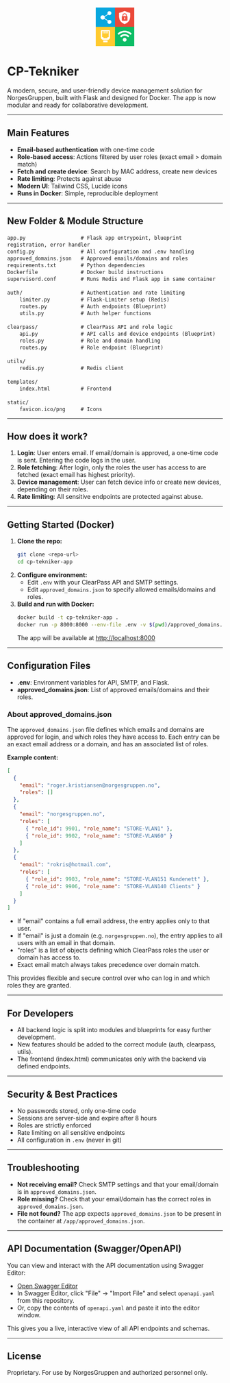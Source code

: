 <p align="center">
  <img src="static/favicon.png" width="90" alt="Logo"/>
</p>

# CP-Tekniker

A modern, secure, and user-friendly device management solution for NorgesGruppen, built with Flask and designed for Docker. The app is now modular and ready for collaborative development.

---

## Main Features

- **Email-based authentication** with one-time code
- **Role-based access**: Actions filtered by user roles (exact email > domain match)
- **Fetch and create device**: Search by MAC address, create new devices
- **Rate limiting**: Protects against abuse
- **Modern UI**: Tailwind CSS, Lucide icons
- **Runs in Docker**: Simple, reproducible deployment

---

## New Folder & Module Structure

```
app.py                  # Flask app entrypoint, blueprint registration, error handler
config.py               # All configuration and .env handling
approved_domains.json   # Approved emails/domains and roles
requirements.txt        # Python dependencies
Dockerfile              # Docker build instructions
supervisord.conf        # Runs Redis and Flask app in same container

auth/                   # Authentication and rate limiting
    limiter.py          # Flask-Limiter setup (Redis)
    routes.py           # Auth endpoints (Blueprint)
    utils.py            # Auth helper functions

clearpass/              # ClearPass API and role logic
    api.py              # API calls and device endpoints (Blueprint)
    roles.py            # Role and domain handling
    routes.py           # Role endpoint (Blueprint)

utils/
    redis.py            # Redis client

templates/
    index.html          # Frontend

static/
    favicon.ico/png     # Icons
```

---

## How does it work?

1. **Login**: User enters email. If email/domain is approved, a one-time code is sent. Entering the code logs in the user.
2. **Role fetching**: After login, only the roles the user has access to are fetched (exact email has highest priority).
3. **Device management**: User can fetch device info or create new devices, depending on their roles.
4. **Rate limiting**: All sensitive endpoints are protected against abuse.

---

## Getting Started (Docker)

1. **Clone the repo:**
   ```sh
   git clone <repo-url>
   cd cp-tekniker-app
   ```
2. **Configure environment:**
   - Edit `.env` with your ClearPass API and SMTP settings.
   - Edit `approved_domains.json` to specify allowed emails/domains and roles.
3. **Build and run with Docker:**
   ```sh
   docker build -t cp-tekniker-app .
   docker run -p 8000:8000 --env-file .env -v $(pwd)/approved_domains.json:/app/approved_domains.json cp-tekniker-app
   ```
   The app will be available at [http://localhost:8000](http://localhost:8000)

---

## Configuration Files

- **.env**: Environment variables for API, SMTP, and Flask.
- **approved_domains.json**: List of approved emails/domains and their roles.

### About approved_domains.json

The `approved_domains.json` file defines which emails and domains are approved for login, and which roles they have access to. Each entry can be an exact email address or a domain, and has an associated list of roles.

**Example content:**

```json
[
  {
    "email": "roger.kristiansen@norgesgruppen.no",
    "roles": []
  },
  {
    "email": "norgesgruppen.no",
    "roles": [
      { "role_id": 9901, "role_name": "STORE-VLAN1" },
      { "role_id": 9902, "role_name": "STORE-VLAN60" }
    ]
  },
  {
    "email": "rokris@hotmail.com",
    "roles": [
      { "role_id": 9903, "role_name": "STORE-VLAN151 Kundenett" },
      { "role_id": 9906, "role_name": "STORE-VLAN140 Clients" }
    ]
  }
]
```

- If "email" contains a full email address, the entry applies only to that user.
- If "email" is just a domain (e.g. `norgesgruppen.no`), the entry applies to all users with an email in that domain.
- "roles" is a list of objects defining which ClearPass roles the user or domain has access to.
- Exact email match always takes precedence over domain match.

This provides flexible and secure control over who can log in and which roles they are granted.

---

## For Developers

- All backend logic is split into modules and blueprints for easy further development.
- New features should be added to the correct module (auth, clearpass, utils).
- The frontend (index.html) communicates only with the backend via defined endpoints.

---

## Security & Best Practices

- No passwords stored, only one-time code
- Sessions are server-side and expire after 8 hours
- Roles are strictly enforced
- Rate limiting on all sensitive endpoints
- All configuration in `.env` (never in git)

---

## Troubleshooting

- **Not receiving email?** Check SMTP settings and that your email/domain is in `approved_domains.json`.
- **Role missing?** Check that your email/domain has the correct roles in `approved_domains.json`.
- **File not found?** The app expects `approved_domains.json` to be present in the container at `/app/approved_domains.json`.

---

## API Documentation (Swagger/OpenAPI)

You can view and interact with the API documentation using Swagger Editor:

- [Open Swagger Editor](https://editor.swagger.io/)
- In Swagger Editor, click "File" → "Import File" and select `openapi.yaml` from this repository.
- Or, copy the contents of `openapi.yaml` and paste it into the editor window.

This gives you a live, interactive view of all API endpoints and schemas.

---

## License

Proprietary. For use by NorgesGruppen and authorized personnel only.
